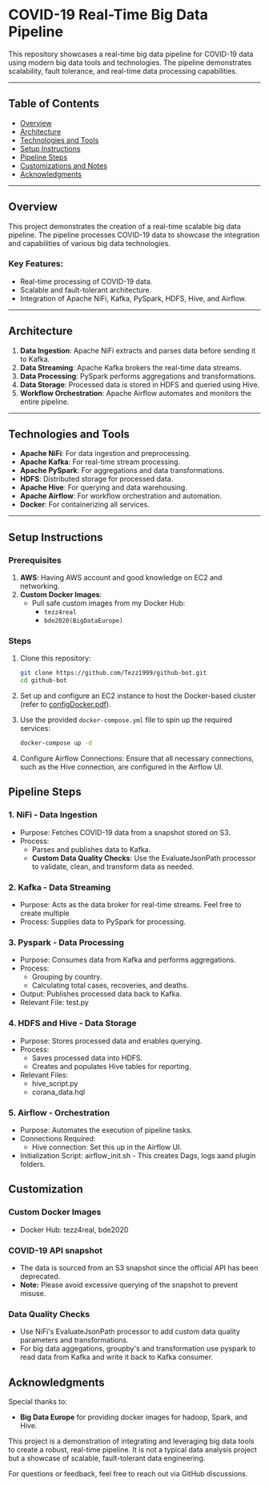 # COVID-19 Real-Time Big Data Pipeline

This repository showcases a real-time big data pipeline for COVID-19 data using modern big data tools and technologies. The pipeline demonstrates scalability, fault tolerance, and real-time data processing capabilities.

---

## Table of Contents

- [Overview](#overview)
- [Architecture](#architecture)
- [Technologies and Tools](#technologies-and-tools)
- [Setup Instructions](#setup-instructions)
- [Pipeline Steps](#pipeline-steps)
- [Customizations and Notes](#customizations-and-notes)
- [Acknowledgments](#acknowledgments)

---

## Overview

This project demonstrates the creation of a real-time scalable big data pipeline. The pipeline processes COVID-19 data to showcase the integration and capabilities of various big data technologies.

### Key Features:
- Real-time processing of COVID-19 data.
- Scalable and fault-tolerant architecture.
- Integration of Apache NiFi, Kafka, PySpark, HDFS, Hive, and Airflow.

---

## Architecture

1. **Data Ingestion**: Apache NiFi extracts and parses data before sending it to Kafka.
2. **Data Streaming**: Apache Kafka brokers the real-time data streams.
3. **Data Processing**: PySpark performs aggregations and transformations.
4. **Data Storage**: Processed data is stored in HDFS and queried using Hive.
5. **Workflow Orchestration**: Apache Airflow automates and monitors the entire pipeline.

---

## Technologies and Tools

- **Apache NiFi**: For data ingestion and preprocessing.
- **Apache Kafka**: For real-time stream processing.
- **Apache PySpark**: For aggregations and data transformations.
- **HDFS**: Distributed storage for processed data.
- **Apache Hive**: For querying and data warehousing.
- **Apache Airflow**: For workflow orchestration and automation.
- **Docker**: For containerizing all services.

---

## Setup Instructions

### Prerequisites

1. **AWS**: Having AWS account and good knowledge on EC2 and networking. 
2. **Custom Docker Images**:
   - Pull safe custom images from my Docker Hub:
     - `tezz4real`
     - `bde2020(BigDataEurope)`


### Steps

1. Clone this repository:
   ```bash
   git clone https://github.com/Tezz1999/github-bot.git
   cd github-bot

2. Set up and configure an EC2 instance to host the Docker-based cluster (refer to [configDocker.pdf](#)).

3. Use the provided `docker-compose.yml` file to spin up the required services:
   ```bash
   docker-compose up -d
4. Configure Airflow Connections:
Ensure that all necessary connections, such as the Hive connection, are configured in the Airflow UI.

## Pipeline Steps

### 1. NiFi - Data Ingestion
- Purpose: Fetches COVID-19 data from a snapshot stored on S3.
- Process:
    - Parses and publishes data to Kafka.
    - **Custom Data Quality Checks**: Use the EvaluateJsonPath processor to validate, clean, and transform data as needed.
### 2. Kafka - Data Streaming
- Purpose: Acts as the data broker for real-time streams. Feel free to create multiple 
- Process: Supplies data to PySpark for processing.

### 3. Pyspark - Data Processing 
- Purpose: Consumes data from Kafka and performs aggregations.
- Process:
  - Grouping by country.
  - Calculating total cases, recoveries, and deaths.
-  Output: Publishes processed data back to Kafka.
- Relevant File: test.py

### 4. HDFS and Hive - Data Storage
- Purpose: Stores processed data and enables querying.
- Process:
  - Saves processed data into HDFS.
  - Creates and populates Hive tables for reporting.
- Relevant Files:
  - hive_script.py
  - corana_data.hql

### 5. Airflow - Orchestration
- Purpose: Automates the execution of pipeline tasks.
- Connections Required:  
  - Hive connection: Set this up in the Airflow UI.
- Initialization Script: airflow_init.sh - This creates Dags, logs aand plugin folders. 

## Customization 

### Custom Docker Images
- Docker Hub: tezz4real, bde2020

### COVID-19 API snapshot
- The data is sourced from an S3 snapshot since the official API has been deprecated.
- **Note:** Please avoid excessive querying of the snapshot to prevent misuse.


### Data Quality Checks
- Use NiFi's EvaluateJsonPath processor to add custom data quality parameters and transformations.
- For big data aggegations, groupby's and transformation use pyspark to read data from Kafka and write it back to Kafka consumer.

## Acknowledgments
Special thanks to:
- **Big Data Europe** for providing docker images for hadoop, Spark, and Hive.

This project is a demonstration of integrating and leveraging big data tools to create a robust, real-time pipeline. It is not a typical data analysis project but a showcase of scalable, fault-tolerant data engineering.

For questions or feedback, feel free to reach out via GitHub discussions.
